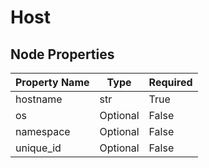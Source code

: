 
# Host

## Node Properties

| Property Name | Type | Required |
| ------------- | ---- | -------- |
| hostname | str | True |
| os | Optional | False |
| namespace | Optional | False |
| unique_id | Optional | False |



